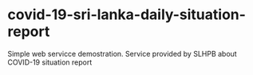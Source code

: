 # covid-19-sri-lanka-daily-situation-report
 Simple web servicce demostration. Service provided by SLHPB about COVID-19 situation report
